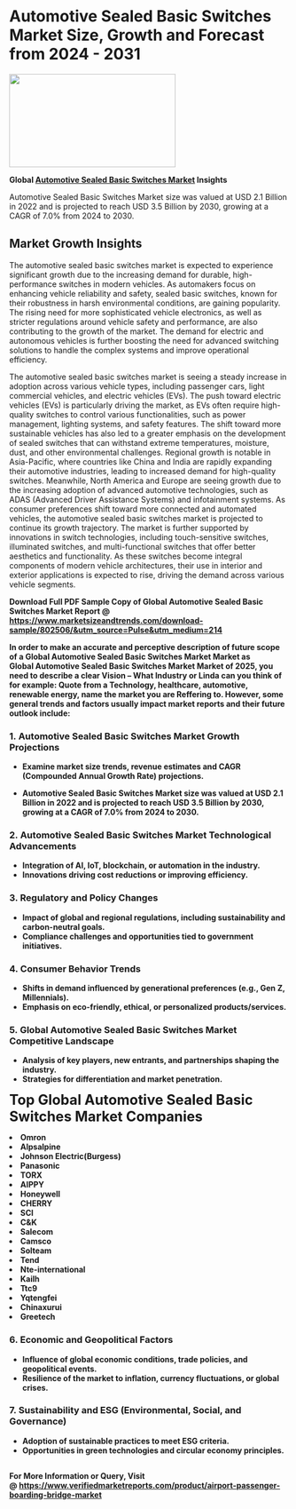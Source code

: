 <H1>Automotive Sealed Basic Switches Market Size, Growth and Forecast from 2024 - 2031</H1><img class="aligncenter size-medium wp-image-584254" src="https://thirdeyenews.in/wp-content/uploads/2024/09/Global-Market-Research-300x168.jpeg" alt="" width="300" height="168" /><p><strong>Global&nbsp;<a href="https://www.marketsizeandtrends.com/download-sample/802506/&amp;utm_source=Pulse&amp;utm_medium=214">Automotive Sealed Basic Switches Market</a> Insights</strong></p><p>Automotive Sealed Basic Switches Market size was valued at USD 2.1 Billion in 2022 and is projected to reach USD 3.5 Billion by 2030, growing at a CAGR of 7.0% from 2024 to 2030.</p><p><h2>Market Growth Insights</h2> <p>The automotive sealed basic switches market is expected to experience significant growth due to the increasing demand for durable, high-performance switches in modern vehicles. As automakers focus on enhancing vehicle reliability and safety, sealed basic switches, known for their robustness in harsh environmental conditions, are gaining popularity. The rising need for more sophisticated vehicle electronics, as well as stricter regulations around vehicle safety and performance, are also contributing to the growth of the market. The demand for electric and autonomous vehicles is further boosting the need for advanced switching solutions to handle the complex systems and improve operational efficiency.</p> <p><strong></strong></p> <p>The automotive sealed basic switches market is seeing a steady increase in adoption across various vehicle types, including passenger cars, light commercial vehicles, and electric vehicles (EVs). The push toward electric vehicles (EVs) is particularly driving the market, as EVs often require high-quality switches to control various functionalities, such as power management, lighting systems, and safety features. The shift toward more sustainable vehicles has also led to a greater emphasis on the development of sealed switches that can withstand extreme temperatures, moisture, dust, and other environmental challenges. Regional growth is notable in Asia-Pacific, where countries like China and India are rapidly expanding their automotive industries, leading to increased demand for high-quality switches. Meanwhile, North America and Europe are seeing growth due to the increasing adoption of advanced automotive technologies, such as ADAS (Advanced Driver Assistance Systems) and infotainment systems. As consumer preferences shift toward more connected and automated vehicles, the automotive sealed basic switches market is projected to continue its growth trajectory. The market is further supported by innovations in switch technologies, including touch-sensitive switches, illuminated switches, and multi-functional switches that offer better aesthetics and functionality. As these switches become integral components of modern vehicle architectures, their use in interior and exterior applications is expected to rise, driving the demand across various vehicle segments.</p> <p><strong></p><p><span class=""><strong>Download Full PDF Sample Copy of Global Automotive Sealed Basic Switches Market Report</strong> @ <a href="https://www.marketsizeandtrends.com/download-sample/802506/&amp;utm_source=Pulse&amp;utm_medium=214" target="_blank">https://www.marketsizeandtrends.com/download-sample/802506/&amp;utm_source=Pulse&amp;utm_medium=214</a></span></p><p>In order to make an accurate and perceptive description of future scope of a Global&nbsp;Automotive Sealed Basic Switches Market Market as Global&nbsp;Automotive Sealed Basic Switches Market Market of 2025, you need to describe a clear Vision &ndash; What Industry or Linda can you think of for example: Quote from a Technology, healthcare, automotive, renewable energy, name the market you are Reffering to. However, some general trends and factors usually impact market reports and their future outlook include:</p><h3>1.&nbsp;<strong>Automotive Sealed Basic Switches Market Growth Projections</strong></h3><ul><li>Examine market size trends, revenue estimates and CAGR (Compounded Annual Growth Rate) projections.</li><li><p>Automotive Sealed Basic Switches Market size was valued at USD 2.1 Billion in 2022 and is projected to reach USD 3.5 Billion by 2030, growing at a CAGR of 7.0% from 2024 to 2030.</p></li></ul><h3>2.&nbsp;<strong>Automotive Sealed Basic Switches Market Technological Advancements</strong></h3><ul><li>Integration of AI, IoT, blockchain, or automation in the industry.</li><li>Innovations driving cost reductions or improving efficiency.</li></ul><h3>3.&nbsp;<strong>Regulatory and Policy Changes</strong></h3><ul><li>Impact of global and regional regulations, including sustainability and carbon-neutral goals.</li><li>Compliance challenges and opportunities tied to government initiatives.</li></ul><h3>4.&nbsp;<strong>Consumer Behavior Trends</strong></h3><ul><li>Shifts in demand influenced by generational preferences (e.g., Gen Z, Millennials).</li><li>Emphasis on eco-friendly, ethical, or personalized products/services.</li></ul><h3>5.&nbsp;<strong>Global Automotive Sealed Basic Switches Market Competitive Landscape</strong></h3><ul><li>Analysis of key players, new entrants, and partnerships shaping the industry.</li><li>Strategies for differentiation and market penetration.</li></ul><p data-pm-slice="1 1 []"><span style="color: inherit; font-family: inherit; font-size: 25px;">Top Global Automotive Sealed Basic Switches Market Companies</span></p><div class="" data-test-id=""><p><li>Omron</li><li> Alpsalpine</li><li> Johnson Electric(Burgess)</li><li> Panasonic</li><li> TORX</li><li> AIPPY</li><li> Honeywell</li><li> CHERRY</li><li> SCI</li><li> C&K</li><li> Salecom</li><li> Camsco</li><li> Solteam</li><li> Tend</li><li> Nte-international</li><li> Kailh</li><li> Ttc9</li><li> Yqtengfei</li><li> Chinaxurui</li><li> Greetech</li></p></div><h3>6.&nbsp;<strong>Economic and Geopolitical Factors</strong></h3><ul><li>Influence of global economic conditions, trade policies, and geopolitical events.</li><li>Resilience of the market to inflation, currency fluctuations, or global crises.</li></ul><h3>7.&nbsp;<strong>Sustainability and ESG (Environmental, Social, and Governance)</strong></h3><ul><li>Adoption of sustainable practices to meet ESG criteria.</li><li>Opportunities in green technologies and circular economy principles.</li></ul><h2><strong style="font-size: 14px;">For More Information or Query, Visit @&nbsp;</strong><a style="background-color: #ffffff; font-size: 14px;" href="https://www.marketsizeandtrends.com/report/automotive-sealed-basic-switches-market/" target="_blank">https://www.verifiedmarketreports.com/product/airport-passenger-boarding-bridge-market</a></h2>
